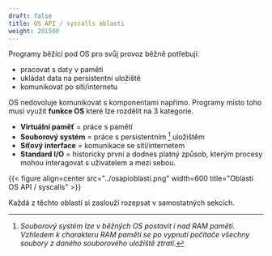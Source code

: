 ```yaml
---
draft: false
title: OS API / syscalls oblasti
weight: 201500
---
```


Programy běžící pod OS pro svůj provoz běžně potřebují:

- pracovat s daty v paměti
- ukládat data na persistentní uložiště
- komunikovat po síti/internetu

OS nedovoluje komunikovat s komponentami napřímo. Programy místo toho musí využít **funkce OS** které lze rozdělit na 3 kategorie.

- **Virtuální paměť** = práce s pamětí
- **Souborový systém** = práce s persistentním [^p] uložištěm
- **Síťový interface** = komunikace se sítí/internetem
- **Standard I/O** = historicky první a dodnes platný způsob, kterým procesy mohou interagovat s uživatelem a mezi sebou.

{{< figure align=center src="../osapioblasti.png" width=600 title="Oblasti OS API / syscalls" >}}

Každá z těchto oblastí si zaslouží rozepsat v samostatných sekcích.

[^p]: *Souborový systém lze v běžných OS postavit i nad RAM pamětí. Vzhledem k charakteru RAM paměti se po vypnutí počítače všechny soubory z daného souborového uložiště ztratí.*